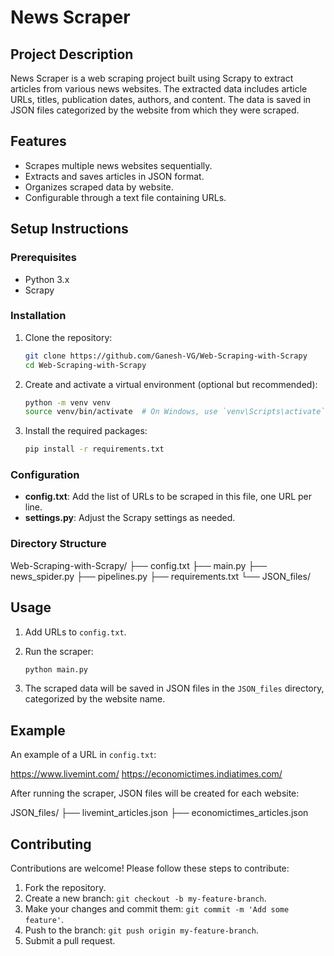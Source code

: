 # News Scraper

## Project Description

News Scraper is a web scraping project built using Scrapy to extract articles from various news websites. The extracted data includes article URLs, titles, publication dates, authors, and content. The data is saved in JSON files categorized by the website from which they were scraped.

## Features

- Scrapes multiple news websites sequentially.
- Extracts and saves articles in JSON format.
- Organizes scraped data by website.
- Configurable through a text file containing URLs.

## Setup Instructions

### Prerequisites

- Python 3.x
- Scrapy

### Installation

1. Clone the repository:

    ```sh
    git clone https://github.com/Ganesh-VG/Web-Scraping-with-Scrapy
    cd Web-Scraping-with-Scrapy
    ```

2. Create and activate a virtual environment (optional but recommended):

    ```sh
    python -m venv venv
    source venv/bin/activate  # On Windows, use `venv\Scripts\activate`
    ```

3. Install the required packages:

    ```sh
    pip install -r requirements.txt
    ```

### Configuration

- **config.txt**: Add the list of URLs to be scraped in this file, one URL per line.
- **settings.py**: Adjust the Scrapy settings as needed.

### Directory Structure

Web-Scraping-with-Scrapy/
├── config.txt
├── main.py
├── news_spider.py
├── pipelines.py
├── requirements.txt
└── JSON_files/

## Usage

1. Add URLs to `config.txt`.

2. Run the scraper:

    ```sh
    python main.py
    ```

3. The scraped data will be saved in JSON files in the `JSON_files` directory, categorized by the website name.

## Example

An example of a URL in `config.txt`:

https://www.livemint.com/
https://economictimes.indiatimes.com/

After running the scraper, JSON files will be created for each website:

JSON_files/
├── livemint_articles.json
├── economictimes_articles.json

## Contributing

Contributions are welcome! Please follow these steps to contribute:

1. Fork the repository.
2. Create a new branch: `git checkout -b my-feature-branch`.
3. Make your changes and commit them: `git commit -m 'Add some feature'`.
4. Push to the branch: `git push origin my-feature-branch`.
5. Submit a pull request.

